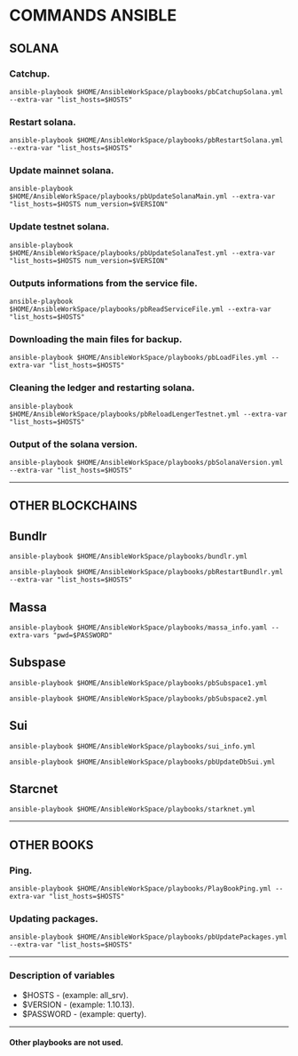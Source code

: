 # COMMANDS ANSIBLE 
## SOLANA
### Catchup.
```
ansible-playbook $HOME/AnsibleWorkSpace/playbooks/pbCatchupSolana.yml --extra-var "list_hosts=$HOSTS"
```
### Restart solana.
```
ansible-playbook $HOME/AnsibleWorkSpace/playbooks/pbRestartSolana.yml --extra-var "list_hosts=$HOSTS"
```
### Update mainnet solana.
```
ansible-playbook $HOME/AnsibleWorkSpace/playbooks/pbUpdateSolanaMain.yml --extra-var "list_hosts=$HOSTS num_version=$VERSION"
```
### Update testnet solana.
```
ansible-playbook $HOME/AnsibleWorkSpace/playbooks/pbUpdateSolanaTest.yml --extra-var "list_hosts=$HOSTS num_version=$VERSION"
```
### Outputs informations from the service file.
```
ansible-playbook $HOME/AnsibleWorkSpace/playbooks/pbReadServiceFile.yml --extra-var "list_hosts=$HOSTS"
```
### Downloading the main files for backup.
```
ansible-playbook $HOME/AnsibleWorkSpace/playbooks/pbLoadFiles.yml --extra-var "list_hosts=$HOSTS"
```
### Сleaning the ledger and restarting solana.
```
ansible-playbook $HOME/AnsibleWorkSpace/playbooks/pbReloadLengerTestnet.yml --extra-var "list_hosts=$HOSTS"
```
### Output of the solana version.
```
ansible-playbook $HOME/AnsibleWorkSpace/playbooks/pbSolanaVersion.yml --extra-var "list_hosts=$HOSTS"
```
-----------------------------
## OTHER BLOCKCHAINS
## Bundlr
```
ansible-playbook $HOME/AnsibleWorkSpace/playbooks/bundlr.yml
```
```
ansible-playbook $HOME/AnsibleWorkSpace/playbooks/pbRestartBundlr.yml --extra-var "list_hosts=$HOSTS"
```
## Massa
```
ansible-playbook $HOME/AnsibleWorkSpace/playbooks/massa_info.yaml --extra-vars "pwd=$PASSWORD"
```
## Subspase
```
ansible-playbook $HOME/AnsibleWorkSpace/playbooks/pbSubspace1.yml
```
```
ansible-playbook $HOME/AnsibleWorkSpace/playbooks/pbSubspace2.yml
```
## Sui
```
ansible-playbook $HOME/AnsibleWorkSpace/playbooks/sui_info.yml
```
```
ansible-playbook $HOME/AnsibleWorkSpace/playbooks/pbUpdateDbSui.yml
```
## Starcnet
```
ansible-playbook $HOME/AnsibleWorkSpace/playbooks/starknet.yml
```
-----------------------------
## OTHER BOOKS
### Ping.
```
ansible-playbook $HOME/AnsibleWorkSpace/playbooks/PlayBookPing.yml --extra-var "list_hosts=$HOSTS"
```
### Updating packages.
```
ansible-playbook $HOME/AnsibleWorkSpace/playbooks/pbUpdatePackages.yml --extra-var "list_hosts=$HOSTS"
```
-----------------------------
### Description of variables
* $HOSTS    - (example: all_srv).
* $VERSION  - (example: 1.10.13).
* $PASSWORD - (example: querty).
----------------------------
#### Other playbooks are not used.